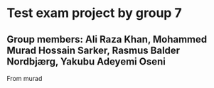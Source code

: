 ﻿# Test exam project by group 7
## Group members: Ali Raza Khan, Mohammed Murad Hossain Sarker, Rasmus Balder Nordbjærg, Yakubu Adeyemi Oseni
From murad